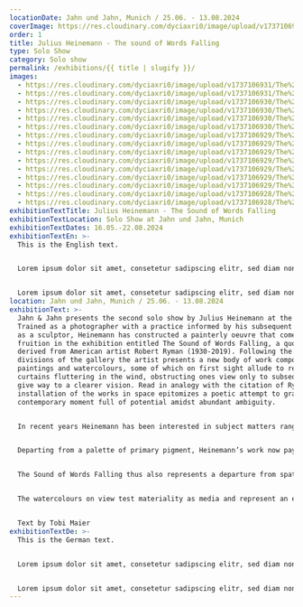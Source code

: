```yaml
---
locationDate: Jahn und Jahn, Munich / 25.06. - 13.08.2024
coverImage: https://res.cloudinary.com/dyciaxri0/image/upload/v1737106931/The%20Sound%20of%20Words%20Falling%20-%20formatted/202401_Jahn_und_Jahn_Munich/Heinemann_The-Sound-of-Words-Falling_Jahn-und-Jahn_Munich_06_web_oh0zv7.jpg
order: 1
title: Julius Heinemann - The sound of Words Falling
type: Solo Show
category: Solo show
permalink: /exhibitions/{{ title | slugify }}/
images:
  - https://res.cloudinary.com/dyciaxri0/image/upload/v1737106931/The%20Sound%20of%20Words%20Falling%20-%20formatted/202401_Jahn_und_Jahn_Munich/Heinemann_The-Sound-of-Words-Falling_Jahn-und-Jahn_Munich_03_web_y33wj8.jpg
  - https://res.cloudinary.com/dyciaxri0/image/upload/v1737106931/The%20Sound%20of%20Words%20Falling%20-%20formatted/202401_Jahn_und_Jahn_Munich/Heinemann_The-Sound-of-Words-Falling_Jahn-und-Jahn_Munich_15_web_vqy3bo.jpg
  - https://res.cloudinary.com/dyciaxri0/image/upload/v1737106930/The%20Sound%20of%20Words%20Falling%20-%20formatted/202401_Jahn_und_Jahn_Munich/Heinemann_The-Sound-of-Words-Falling_Jahn-und-Jahn_Munich_11_web_pndthn.jpg
  - https://res.cloudinary.com/dyciaxri0/image/upload/v1737106930/The%20Sound%20of%20Words%20Falling%20-%20formatted/202401_Jahn_und_Jahn_Munich/Heinemann_The-Sound-of-Words-Falling_Jahn-und-Jahn_Munich_16_web_st1jyc.jpg
  - https://res.cloudinary.com/dyciaxri0/image/upload/v1737106930/The%20Sound%20of%20Words%20Falling%20-%20formatted/202401_Jahn_und_Jahn_Munich/Heinemann_The-Sound-of-Words-Falling_Jahn-und-Jahn_Munich_14_web_gtit9j.jpg
  - https://res.cloudinary.com/dyciaxri0/image/upload/v1737106930/The%20Sound%20of%20Words%20Falling%20-%20formatted/202401_Jahn_und_Jahn_Munich/Heinemann_The-Sound-of-Words-Falling_Jahn-und-Jahn_Munich_04_web_wnwegm.jpg
  - https://res.cloudinary.com/dyciaxri0/image/upload/v1737106929/The%20Sound%20of%20Words%20Falling%20-%20formatted/202401_Jahn_und_Jahn_Munich/Heinemann_The-Sound-of-Words-Falling_Jahn-und-Jahn_Munich_05_web_aq5snn.jpg
  - https://res.cloudinary.com/dyciaxri0/image/upload/v1737106929/The%20Sound%20of%20Words%20Falling%20-%20formatted/202401_Jahn_und_Jahn_Munich/Heinemann_The-Sound-of-Words-Falling_Jahn-und-Jahn_Munich_08_web_jxmsgq.jpg
  - https://res.cloudinary.com/dyciaxri0/image/upload/v1737106929/The%20Sound%20of%20Words%20Falling%20-%20formatted/202401_Jahn_und_Jahn_Munich/Heinemann_The-Sound-of-Words-Falling_Jahn-und-Jahn_Munich_13_web_sx4hre.jpg
  - https://res.cloudinary.com/dyciaxri0/image/upload/v1737106929/The%20Sound%20of%20Words%20Falling%20-%20formatted/202401_Jahn_und_Jahn_Munich/Heinemann_The-Sound-of-Words-Falling_Jahn-und-Jahn_Munich_12_web_z6gg4j.jpg
  - https://res.cloudinary.com/dyciaxri0/image/upload/v1737106929/The%20Sound%20of%20Words%20Falling%20-%20formatted/202401_Jahn_und_Jahn_Munich/Heinemann_The-Sound-of-Words-Falling_Jahn-und-Jahn_Munich_09_web_tzcwiw.jpg
  - https://res.cloudinary.com/dyciaxri0/image/upload/v1737106929/The%20Sound%20of%20Words%20Falling%20-%20formatted/202401_Jahn_und_Jahn_Munich/Heinemann_The-Sound-of-Words-Falling_Jahn-und-Jahn_Munich_10_web_gwxsto.jpg
  - https://res.cloudinary.com/dyciaxri0/image/upload/v1737106929/The%20Sound%20of%20Words%20Falling%20-%20formatted/202401_Jahn_und_Jahn_Munich/Heinemann_The-Sound-of-Words-Falling_Jahn-und-Jahn_Munich_07_web_mkya9w.jpg
  - https://res.cloudinary.com/dyciaxri0/image/upload/v1737106928/The%20Sound%20of%20Words%20Falling%20-%20formatted/202401_Jahn_und_Jahn_Munich/Heinemann_The-Sound-of-Words-Falling_Jahn-und-Jahn_Munich_02_web_knh2k6.jpg
  - https://res.cloudinary.com/dyciaxri0/image/upload/v1737106928/The%20Sound%20of%20Words%20Falling%20-%20formatted/202401_Jahn_und_Jahn_Munich/Heinemann_The-Sound-of-Words-Falling_Jahn-und-Jahn_Munich_01_web_kkz05x.jpg
exhibitionTextTitle: Julius Heinemann - The Sound of Words Falling
exhibitionTextLocation: Solo Show at Jahn und Jahn, Munich
exhibitionTextDates: 16.05.-22.08.2024
exhibitionTextEn: >-
  This is the English text.


  Lorem ipsum dolor sit amet, consetetur sadipscing elitr, sed diam nonumy eirmod tempor invidunt ut labore et dolore magna aliquyam erat, sed diam voluptua. At vero eos et accusam et justo duo dolores et ea rebum. Stet clita kasd gubergren, no sea takimata sanctus est Lorem ipsum dolor sit amet. Lorem ipsum dolor sit amet, consetetur sadipscing elitr, sed diam nonumy eirmod tempor invidunt ut labore et dolore magna aliquyam erat, sed diam voluptua. At vero eos et accusam et justo duo dolores et ea rebum. Stet clita kasd gubergren, no sea takimata sanctus est Lorem ipsum dolor sit amet.


  Lorem ipsum dolor sit amet, consetetur sadipscing elitr, sed diam nonumy eirmod tempor invidunt ut labore et dolore magna aliquyam erat, sed diam voluptua. At vero eos et accusam et justo duo dolores et ea rebum. Stet clita kasd gubergren, no sea takimata sanctus est Lorem ipsum dolor sit amet. Lorem ipsum dolor sit amet, consetetur sadipscing elitr, sed diam nonumy eirmod tempor invidunt ut labore et dolore magna aliquyam erat, sed diam voluptua. At vero eos et accusam et justo duo dolores et ea rebum. Stet clita kasd gubergren, no sea takimata sanctus est Lorem ipsum dolor sit amet.
location: Jahn und Jahn, Munich / 25.06. - 13.08.2024
exhibitionText: >-
  Jahn & Jahn presents the second solo show by Julius Heinemann at the gallery.
  Trained as a photographer with a practice informed by his subsequent studies
  as a sculptor, Heinemann has constructed a painterly oeuvre that comes to
  fruition in the exhibition entitled The Sound of Words Falling, a quote
  derived from American artist Robert Ryman (1930-2019). Following the natural
  divisions of the gallery the artist presents a new body of work composed of
  paintings and watercolours, some of which on first sight allude to represent
  curtains fluttering in the wind, obstructing ones view only to subsequently
  give way to a clearer vision. Read in analogy with the citation of Ryman, the
  installation of the works in space epitomizes a poetic attempt to grasp the
  contemporary moment full of potential amidst abundant ambiguity.


  In recent years Heinemann has been interested in subject matters ranging from the transformation of painting in history to the developments of photography from the camera obscura as a large eye apparatus into modernity – all the way thinking sculpturally and architecturally. Balls and rocks have served as placeholders in his works eliciting children games or playground experiences. Elsewhere a vertically suspended sundial beam broke the exhibition vista, while an angle at the tip of a removed ceiling dwelled on a galleries former height limit (Camera Lucida (Roman Road, London) 2014). If in previous series Heinemann has also challenged classical painting with a paint roller or impregnated walls and other supports with poetic traces generated by the spray can, these works also evoked the memories of the late 1990’s Munich urban hip-hop era as manifested in the Graffiti Hall of Fame and to which the artist contributed as a teenager.


  Departing from a palette of primary pigment, Heinemann’s work now pays witness to the interplay of colours, with brush strokes that evidence the tension between landscapes and opacities. His paintings reference architectural elements that are geometrically structured and rectangular, their layers tracing a palimpsest of actions, with gestures of colours receding into the background, re-emerging organically and alluding to myriad temporalities: the longer the process of creation lasts, it seems, the less imminent meaning surfaces.


  The Sound of Words Falling thus also represents a departure from spatial painting installations in the artists practice, as inherent to the concept of fresco painting. Inspired by his studies of the Danish philosopher Søren Kierkegaard’s studies on existentialism, Heidegger’s quest for being and turn from modern subjectivism as well as Novalis’ influence on early Jena romanticism, Heinemann’s work on view is geared towards an understanding of what we perceive and a questioning of how we process information and construct reality. The artist explores space through drawing with paint, relying on the interplay and dependability between light and the structure of volume. Reflecting on site and notions of site as experience, the paintings and watercolours emanate the desire to overlap with reality through a painterly process, addressing the complexity mediated by social location, indeterminacy as well as ontological equivocacy. The works on view at The Sound of Words Falling stem from a studio production and represent a move away from the spray can, employing brushes for the first time. They thus transmit a sense of fragility or realisation akin to tropes of mind games, abstract connections, the ephemeral, daydreaming, the unreal, fantasy, that connect the viewers subjectivity with a metaphysical tincture of being, merging our own existence with reality.


  The watercolours on view test materiality as media and represent an extended exploration of pictorial elements, letting the process run free, a modus operandi close to expressionist painting. In line with prior productions, the works on view in The Sound of Words Falling toy with the perception of ephemeral light in the studio, thrown and cascading shadows – they are pictures that take on a life of their own. Light reflections acquire different shades of grey as a narrative of projections and superimpositions. While the watercolours are additive, in the paintings the colours do overlap subtractively. Where previously the white wall was the reference in Heinemann’s paintings, now the texture of the canvas has become the common denominator. A sanded surface contains moments and colour nuances recorded in the winter days of Berlin, sparks of colour are emanating from a muddy primer. The viewer encounters a classic exhibition that focuses on the existentialist, subjectivist and romantic notions of being in the world derived from the artist’s own subjectivity and relayed in the individual works as signifiers of vital force.


  Text by Tobi Maier
exhibitionTextDe: >-
  This is the German text.


  Lorem ipsum dolor sit amet, consetetur sadipscing elitr, sed diam nonumy eirmod tempor invidunt ut labore et dolore magna aliquyam erat, sed diam voluptua. At vero eos et accusam et justo duo dolores et ea rebum. Stet clita kasd gubergren, no sea takimata sanctus est Lorem ipsum dolor sit amet. Lorem ipsum dolor sit amet, consetetur sadipscing elitr, sed diam nonumy eirmod tempor invidunt ut labore et dolore magna aliquyam erat, sed diam voluptua. At vero eos et accusam et justo duo dolores et ea rebum. Stet clita kasd gubergren, no sea takimata sanctus est Lorem ipsum dolor sit amet.


  Lorem ipsum dolor sit amet, consetetur sadipscing elitr, sed diam nonumy eirmod tempor invidunt ut labore et dolore magna aliquyam erat, sed diam voluptua. At vero eos et accusam et justo duo dolores et ea rebum. Stet clita kasd gubergren, no sea takimata sanctus est Lorem ipsum dolor sit amet. Lorem ipsum dolor sit amet, consetetur sadipscing elitr, sed diam nonumy eirmod tempor invidunt ut labore et dolore magna aliquyam erat, sed diam voluptua. At vero eos et accusam et justo duo dolores et ea rebum. Stet clita kasd gubergren, no sea takimata sanctus est Lorem ipsum dolor sit amet.
---
```

